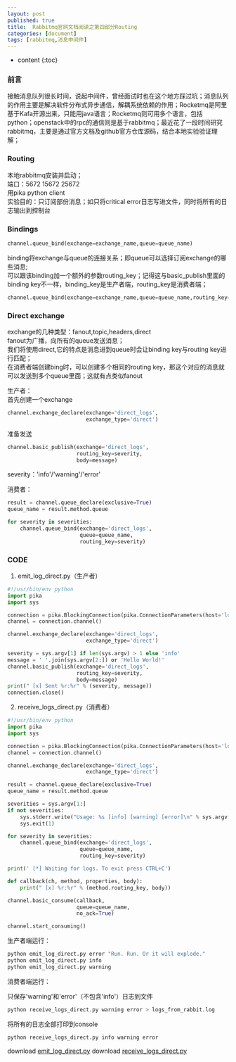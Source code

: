 ```yaml
---
layout: post
published: true
title:  Rabbitmq官网文档阅读之第四部分Routing
categories: [document]
tags: [rabbitmq,消息中间件]
---
```

* content
{:toc}

### 前言
接触消息队列很长时间，说起中间件，曾经面试时也在这个地方踩过坑；消息队列的作用主要是解决软件分布式异步通信，解耦系统依赖的作用；Rocketmq是阿里基于Kafa开源出来，只能用java语言；Rocketmq则可用多个语言，包括python；openstack中的rpc的通信则是基于rabbitmq；最近花了一段时间研究rabbitmq，主要是通过官方文档及github官方仓库源码，结合本地实验验证理解；

### Routing
本地rabbitmq安装并启动；<br>
端口：5672 15672 25672<br>
用pika python client<br>
实验目的：只订阅部份消息；如只将critical error日志写进文件，同时将所有的日志输出到控制台

### Bindings
```python
channel.queue_bind(exchange=exchange_name,queue=queue_name)
```
binding将exchange与queue的连接关系；即queue可以选择订阅exchange的哪些消息;<br>
可以跟该binding加一个额外的参数routing_key；记得这与basic_publish里面的binding key不一样，binding_key是生产者端，routing_key是消费者端；
```python
channel.queue_bind(exchange=exchange_name,queue=queue_name,routing_key='black')
```

### Direct exchange
exchange的几种类型：fanout,topic,headers,direct<br>
fanout为广播，向所有的queue发送消息；<br>
我们将使用direct,它的特点是消息进到queue时会让binding key与routing key进行匹配；<br>
在消费者端创建bing时，可以创建多个相同的routing key，那这个对应的消息就可以发送到多个queue里面；这就有点类似fanout<br>

生产者：<br>
首先创建一个exchange
```python
channel.exchange_declare(exchange='direct_logs',
                         exchange_type='direct')
```
准备发送
```python
channel.basic_publish(exchange='direct_logs',
                      routing_key=severity,
                      body=message)
```
severity：'info'/'warning'/'error'  

消费者：<br>

```python
result = channel.queue_declare(exclusive=True)
queue_name = result.method.queue

for severity in severities:
    channel.queue_bind(exchange='direct_logs',
                       queue=queue_name,
                       routing_key=severity)
```               

### CODE

1. emit_log_direct.py（生产者）

```python
#!/usr/bin/env python
import pika
import sys

connection = pika.BlockingConnection(pika.ConnectionParameters(host='localhost'))
channel = connection.channel()

channel.exchange_declare(exchange='direct_logs',
                         exchange_type='direct')

severity = sys.argv[1] if len(sys.argv) > 1 else 'info'
message = ' '.join(sys.argv[2:]) or 'Hello World!'
channel.basic_publish(exchange='direct_logs',
                      routing_key=severity,
                      body=message)
print(" [x] Sent %r:%r" % (severity, message))
connection.close()
```

2. receive_logs_direct.py（消费者）

```python
#!/usr/bin/env python
import pika
import sys

connection = pika.BlockingConnection(pika.ConnectionParameters(host='localhost'))
channel = connection.channel()

channel.exchange_declare(exchange='direct_logs',
                         exchange_type='direct')

result = channel.queue_declare(exclusive=True)
queue_name = result.method.queue

severities = sys.argv[1:]
if not severities:
    sys.stderr.write("Usage: %s [info] [warning] [error]\n" % sys.argv[0])
    sys.exit(1)

for severity in severities:
    channel.queue_bind(exchange='direct_logs',
                       queue=queue_name,
                       routing_key=severity)

print(' [*] Waiting for logs. To exit press CTRL+C')

def callback(ch, method, properties, body):
    print(" [x] %r:%r" % (method.routing_key, body))

channel.basic_consume(callback,
                      queue=queue_name,
                      no_ack=True)

channel.start_consuming()
```

生产者端运行：

```bash
python emit_log_direct.py error "Run. Run. Or it will explode."
python emit_log_direct.py info
python emit_log_direct.py warning
```

消费者端运行：

只保存'warning'和'error'（不包含'info'）日志到文件
```bash
python receive_logs_direct.py warning error > logs_from_rabbit.log
```

将所有的日志全部打印到console
```bash
python receive_logs_direct.py info warning error
```

download [emit_log_direct.py](/styles/emit_log_direct.py)
download [receive_logs_direct.py](/styles/receive_logs_direct.py)
